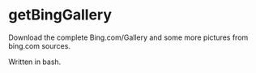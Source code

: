 # getBingGallery
Download the complete Bing.com/Gallery and some more pictures from bing.com sources.

Written in bash.
